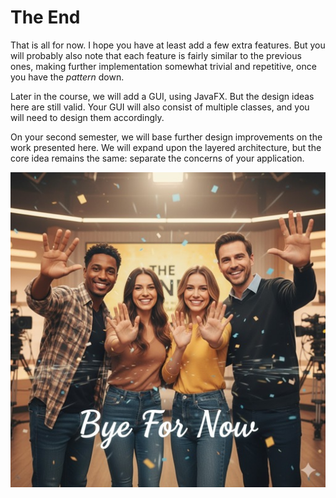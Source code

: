 # The End

That is all for now. I hope you have at least add a few extra features. But you will probably also note that each feature is fairly similar to the previous ones, making further implementation somewhat trivial and repetitive, once you have the _pattern_ down.

Later in the course, we will add a GUI, using JavaFX. But the design ideas here are still valid. Your GUI will also consist of multiple classes, and you will need to design them accordingly.

On your second semester, we will base further design improvements on the work presented here. We will expand upon the layered architecture, but the core idea remains the same: separate the concerns of your application.

![bye bye](Resources/bye.jpg)